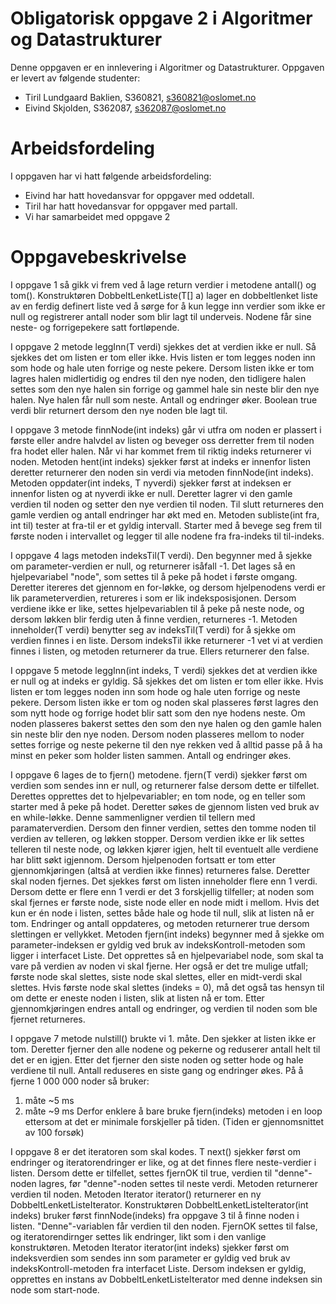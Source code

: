 # Obligatorisk oppgave 2 i Algoritmer og Datastrukturer

Denne oppgaven er en innlevering i Algoritmer og Datastrukturer. 
Oppgaven er levert av følgende studenter:
* Tiril Lundgaard Baklien, S360821, s360821@oslomet.no
* Eivind Skjolden, S362087, s362087@oslomet.no

# Arbeidsfordeling

I oppgaven har vi hatt følgende arbeidsfordeling:
* Eivind har hatt hovedansvar for oppgaver med oddetall. 
* Tiril har hatt hovedansvar for oppgaver med partall.
* Vi har samarbeidet med oppgave 2

# Oppgavebeskrivelse

I oppgave 1 så gikk vi frem ved å lage return verdier i metodene antall() og tom().
Konstruktøren DobbeltLenketListe(T[] a) lager en dobbeltlenket liste av en ferdig 
definert liste ved å sørge for å kun legge inn verdier som ikke er null og
registrerer antall noder som blir lagt til underveis. Nodene får sine neste- og
forrigepekere satt fortløpende.

I oppgave 2 metode leggInn(T verdi) sjekkes det at verdien ikke er null. Så sjekkes
det om listen er tom eller ikke. Hvis listen er tom legges noden inn som
hode og hale uten forrige og neste pekere. Dersom listen ikke er tom lagres halen
midlertidig og endres til den nye noden, den tidligere halen settes som den nye halen
sin forrige og gammel hale sin neste blir den nye halen. Nye halen får null som neste.
Antall og endringer øker. Boolean true verdi blir returnert dersom den nye noden ble
lagt til.

I oppgave 3 metode finnNode(int indeks) går vi utfra om noden er plassert i første
eller andre halvdel av listen og beveger oss derretter frem til noden fra hodet
eller halen. Når vi har kommet frem til riktig indeks returnerer vi noden.
Metoden hent(int indeks) sjekker først at indeks er innenfor listen deretter 
returnerer den noden sin verdi via metoden finnNode(int indeks).
Metoden oppdater(int indeks, T nyverdi) sjekker først at indeksen er innenfor listen
og at nyverdi ikke er null. Deretter lagrer vi den gamle verdien til noden og 
setter den nye verdien til noden. Til slutt returneres den gamle verdien og antall 
endringer har økt med en.
Metoden subliste(int fra, int til) tester at fra-til er et gyldig intervall. Starter
med å bevege seg frem til første noden i intervallet og legger til alle nodene fra
fra-indeks til til-indeks.

I oppgave 4 lags metoden indeksTil(T verdi). Den begynner med å sjekke om parameter-verdien
er null, og returnerer isåfall -1. Det lages så en hjelpevariabel "node", som settes til å
peke på hodet i første omgang. Deretter itereres det gjennom en for-løkke, og dersom hjelpenodens
verdi er lik parameterverdien, retureres i som er lik indeksposisjonen. Dersom verdiene ikke er like, settes
hjelpevariablen til å peke på neste node, og dersom løkken blir ferdig uten å finne verdien, returneres -1.
Metoden inneholder(T verdi) benytter seg av indeksTil(T verdi) for å sjekke om verdien finnes i en liste.
Dersom indeksTil ikke returnerer -1 vet vi at verdien finnes i listen, og metoden returnerer da true. Ellers
returnerer den false.

I oppgave 5 metode leggInn(int indeks, T verdi) sjekkes det at verdien ikke er null
og at indeks er gyldig. Så sjekkes det om listen er tom eller ikke. Hvis listen er
tom legges noden inn som hode og hale uten forrige og neste pekere. Dersom listen
ikke er tom og noden skal plasseres først lagres den som nytt hode og forrige 
hodet blir satt som den nye hodens neste. Om noden plasseres bakerst settes den som
den nye halen og den gamle halen sin neste blir den nye noden. Dersom noden plasseres
mellom to noder settes forrige og neste pekerne til den nye rekken ved å alltid
passe på å ha minst en peker som holder listen sammen. Antall og endringer økes.

I oppgave 6 lages de to fjern() metodene. fjern(T verdi) sjekker først om verdien som sendes inn er null, og
returnerer false dersom dette er tilfellet. Derettes opprettes det to hjelpevariabler; en tom node, og en teller som
starter med å peke på hodet. Deretter søkes de gjennom listen ved bruk av en while-løkke. Denne sammenligner
verdien til tellern med paramaterverdien. Dersom den finner verdien, settes den tomme noden til verdien av telleren, og
løkken stopper. Dersom verdien ikke er lik settes telleren til neste node, og løkken kjører igjen, helt til eventuelt
alle verdiene har blitt søkt igjennom. Dersom hjelpenoden fortsatt er tom etter gjennomkjøringen (altså at
verdien ikke finnes) returneres false. Deretter skal noden fjernes. Det sjekkes først om listen inneholder
flere enn 1 verdi. Dersom dette er flere enn 1 verdi er det 3 forskjellig tilfeller; at noden som skal fjernes er første
node, siste node eller en node midt i mellom. Hvis det kun er én node i listen, settes både hale og hode til null, slik
at listen nå er tom. Endringer og antall oppdateres, og metoden returnerer true dersom slettingen er vellykket.
Metoden fjern(int indeks) begynner med å sjekke om parameter-indeksen er gyldig ved bruk av indeksKontroll-metoden
som ligger i interfacet Liste. Det opprettes så en hjelpevariabel node, som skal ta vare på verdien av noden vi skal
fjerne. Her også er det tre mulige utfall; første node skal slettes, siste node skal slettes, eller en midt-verdi skal
slettes. Hvis første node skal slettes (indeks = 0), må det også tas hensyn til om dette er eneste noden i listen, slik
at listen nå er tom. Etter gjennomkjøringen endres antall og endringer, og verdien til noden som ble fjernet returneres. 

I oppgave 7 metode nulstill() brukte vi 1. måte. Den sjekker at listen ikke er tom.
Deretter fjerner den alle nodene og pekerne og reduserer antall helt til det er en igjen.
Etter det fjerner den siste noden og setter hode og hale verdiene til null. Antall
reduseres en siste gang og endringer økes.
På å fjerne 1 000 000 noder så bruker:
1. måte ~5 ms
2. måte ~9 ms
Derfor enklere å bare bruke fjern(indeks) metoden i en loop ettersom at det er
minimale forskjeller på tiden. (Tiden er gjennomsnittet av 100 forsøk)

I oppgave 8 er det iteratoren som skal kodes. T next() sjekker først om endringer og iteratorendringer er like, og at
det finnes flere neste-verdier i listen. Dersom dette er tilfellet, settes fjernOK til true, verdien til "denne"-noden
lagres, før "denne"-noden settes til neste verdi. Metoden returnerer verdien til noden. Metoden Iterator<T> iterator()
returnerer en ny DobbeltLenketListeIterator. Konstruktøren DobbeltLenketListeIterator(int indeks) bruker først 
finnNode(indeks) fra oppgave 3 til å finne noden i listen. "Denne"-variablen får verdien til den noden. FjernOK settes
til false, og iteratorendirnger settes lik endringer, likt som i den vanlige konstruktøren.
Metoden Iterator<T> iterator(int indeks) sjekker først om indeksverdien som sendes inn som parameter er gyldig ved bruk
av indeksKontroll-metoden fra interfacet Liste. Dersom indeksen er gyldig, opprettes en instans av
DobbeltLenketListeIterator med denne indeksen sin node som start-node. 